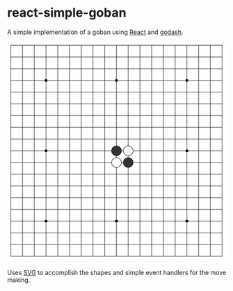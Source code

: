 # react-simple-goban

A simple implementation of a goban using [React](https://facebook.github.io/react/index.html) and [godash](https://github.com/duckpunch/godash).

![screenshot](https://raw.githubusercontent.com/duckpunch/react-simple-goban/master/board.png)

Uses [SVG](https://developer.mozilla.org/en-US/docs/Web/SVG) to accomplish the shapes and simple event handlers for the move making.
